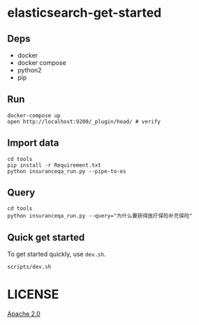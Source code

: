 # elasticsearch-get-started

## Deps

* docker 
* docker compose
* python2
* pip

## Run

```
docker-compose up
open http://localhost:9200/_plugin/head/ # verify
```

## Import data
```
cd tools
pip install -r Requirement.txt
python insuranceqa_run.py --pipe-to-es
```

## Query
```
cd tools
python insuranceqa_run.py --query="为什么要获得医疗保险补充保险"
```

## Quick get started
To get started quickly, use ```dev.sh```.
```
scripts/dev.sh
```

# LICENSE
[Apache 2.0](./LICENSE)